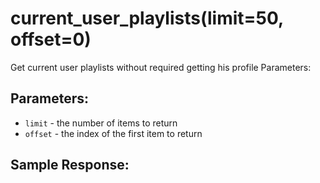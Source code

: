 # current_user_playlists(limit=50, offset=0)

Get current user playlists without required getting his profile Parameters:

## Parameters:
- `limit` - the number of items to return
- `offset` - the index of the first item to return

## Sample Response:
```

```